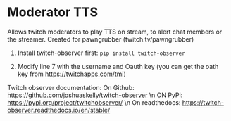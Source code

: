 # Moderator TTS

Allows twitch moderators to play TTS on stream, to
alert chat members or the streamer. Created for
pawngrubber (twitch.tv/pawngrubber)

1) Install twitch-observer first:
`pip install twitch-observer`

2) Modify line 7 with the username and Oauth key (you can
get the oath key from https://twitchapps.com/tmi)

Twitch observer documentation: 
On Github: https://github.com/joshuaskelly/twitch-observer \n
ON PyPi: https://pypi.org/project/twitchobserver/ \n
On readthedocs: https://twitch-observer.readthedocs.io/en/stable/
